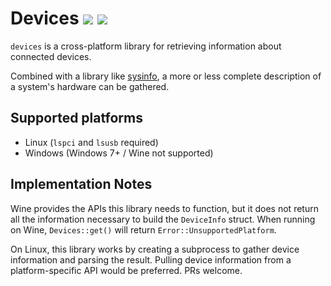 # Devices [![][img_crates]][crates] [![][img_doc]][doc]

`devices` is a cross-platform library for retrieving information about connected devices.

Combined with a library like [sysinfo](https://crates.io/crates/sysinfo), a more or less complete description of a system's hardware can be gathered.

## Supported platforms

- Linux (`lspci` and `lsusb` required)
- Windows (Windows 7+ / Wine not supported)

## Implementation Notes

Wine provides the APIs this library needs to function, but it does not return all the information necessary to build the `DeviceInfo` struct. When running on Wine, `Devices::get()` will return `Error::UnsupportedPlatform`.

On Linux, this library works by creating a subprocess to gather device information and parsing the result. Pulling device information from a platform-specific API would be preferred. PRs welcome.

[img_crates]: https://img.shields.io/crates/v/devices.svg
[img_doc]: https://img.shields.io/badge/rust-documentation-blue.svg

[crates]: https://crates.io/crates/devices
[doc]: https://docs.rs/devices/
